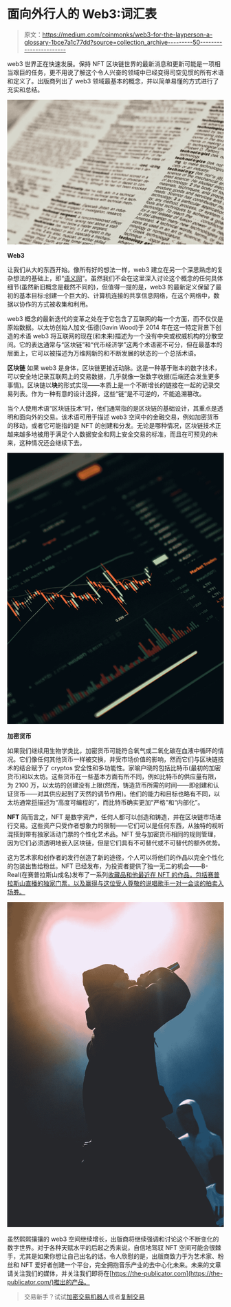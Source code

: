 # 面向外行人的 Web3:词汇表

> 原文：<https://medium.com/coinmonks/web3-for-the-layperson-a-glossary-1bce7a1c77dd?source=collection_archive---------50----------------------->

web3 世界正在快速发展。保持 NFT 区块链世界的最新消息和更新可能是一项相当艰巨的任务，更不用说了解这个令人兴奋的领域中已经变得司空见惯的所有术语和定义了。出版商列出了 web3 领域最基本的概念，并以简单易懂的方式进行了充实和总结。

![](img/73be39265757003979df9fc5b9764964.png)

**Web3**

让我们从大的东西开始。像所有好的想法一样，web3 建立在另一个深思熟虑的复杂想法的基础上，即“[语义网](https://www.w3.org/standards/semanticweb/)”。虽然我们不会在这里深入讨论这个概念的任何具体细节(虽然新旧概念是截然不同的)，但值得一提的是，web3 的最新定义保留了最初的基本目标:创建一个巨大的、计算机连接的共享信息网络，在这个网络中，数据以协作的方式被收集和利用。

web3 概念的最新迭代的变革之处在于它包含了互联网的每一个方面，而不仅仅是原始数据。以太坊创始人加文·伍德(Gavin Wood)于 2014 年在这一特定背景下创造的术语 web3 将互联网的现在(和未来)描述为一个没有中央或权威机构的分散空间。它的表达通常与“区块链”和“代币经济学”这两个术语密不可分，但在最基本的层面上，它可以被描述为万维网新的和不断发展的状态的一个总括术语。

**区块链** 如果 web3 是身体，区块链更接近动脉。这是一种基于账本的数字技术，可以安全地记录互联网上的交易数据，几乎就像一张数字收据(后端还会发生更多事情)。区块链以**块**的形式实现——本质上是一个不断增长的链接在一起的记录交易列表。作为一种有意的设计选择，这些“链”是不可逆的，不能追溯篡改。

当个人使用术语“区块链技术”时，他们通常指的是区块链的基础设计，其重点是透明和面向外的交易。该术语可用于描述 web3 空间中的金融交易，例如加密货币的移动，或者它可能指的是 NFT 的创建和分发。无论是哪种情况，区块链技术正越来越多地被用于满足个人数据安全和网上安全交易的标准，而且在可预见的未来，这种情况还会继续下去。

![](img/c41f928200d4991562f8577fd51a866b.png)

**加密货币**

如果我们继续用生物学类比，加密货币可能符合氧气或二氧化碳在血液中循环的情况。它们像任何其他货币一样被交换，并受市场价值的影响，然而它们与区块链技术的结合赋予了 cryptos 安全性和多功能性。家喻户晓的包括比特币(最初的加密货币)和以太坊。这些货币在一些基本方面有所不同，例如比特币的供应量有限，为 2100 万，以太坊的创建没有上限(然而，铸造货币所需的时间——即创建和认证货币——对其供应起到了天然的调节作用)。他们的能力和目标也略有不同，以太坊通常[将](https://www.investopedia.com/terms/e/ethereum.asp)描述为“高度可编程的”，而比特币确实更加“严格”和“内部化”。

**NFT** 简而言之，NFT 是数字资产，任何人都可以创造和铸造，并在区块链市场进行交易。这些资产只受作者想象力的限制——它们可以是任何东西，从独特的视听混搭到带有独家活动门票的个性化艺术品。NFT 受与加密货币相同的规则管理，因为它们必须透明地嵌入区块链，但是它们具有不可替代或不可替代的额外优势。

这为艺术家和创作者的发行创造了新的途径，个人可以将他们的作品以完全个性化的包装出售给粉丝。NFT 已经发布，为投资者提供了独一无二的机会——B-Real(在赛普拉斯山成名)发布了一系列[收藏品和他最近在 NFT 的作品，包括赛普拉斯山直播的独家门票，以及赢得与这位受人尊敬的说唱歌手一对一会谈的拍卖入场券。](https://www.vanndigital.com/cypress-hills-b-real-to-release-double-a-side-mr-cartoon-nft-more-on-4-20/)

![](img/2587c3f54ea990369d2e21e08ebe9a06.png)

虽然熙熙攘攘的 web3 空间继续增长，出版商将继续强调和讨论这个不断变化的数字世界。对于各种天赋水平的后起之秀来说，自信地驾驭 NFT 空间可能会很棘手，尤其是如果你想让自己出名的话。令人欣慰的是，出版商致力于为艺术家、粉丝和 NFT 爱好者创建一个平台，完全拥抱音乐产业的去中心化未来。未来的文章请关注我们的媒体，并关注我们即将在[https://the-publicator.com](https://the-publicator.com/)推出的产品。

> 交易新手？试试[加密交易机器人](/coinmonks/crypto-trading-bot-c2ffce8acb2a)或者[复制交易](/coinmonks/top-10-crypto-copy-trading-platforms-for-beginners-d0c37c7d698c)